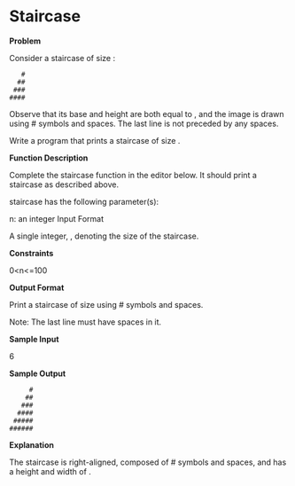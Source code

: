 # Staircase

**Problem**

Consider a staircase of size :

```
   #
  ##
 ###
####
```

Observe that its base and height are both equal to , and the image is drawn using # symbols and spaces. The last line is not preceded by any spaces.

Write a program that prints a staircase of size .

**Function Description**

Complete the staircase function in the editor below. It should print a staircase as described above.

staircase has the following parameter(s):

n: an integer
Input Format

A single integer, , denoting the size of the staircase.

**Constraints**

 0<n<=100

**Output Format**

Print a staircase of size  using # symbols and spaces.

Note: The last line must have  spaces in it.

**Sample Input**

6 

**Sample Output**

```
     #
    ##
   ###
  ####
 #####
######
```

**Explanation**

The staircase is right-aligned, composed of # symbols and spaces, and has a height and width of .